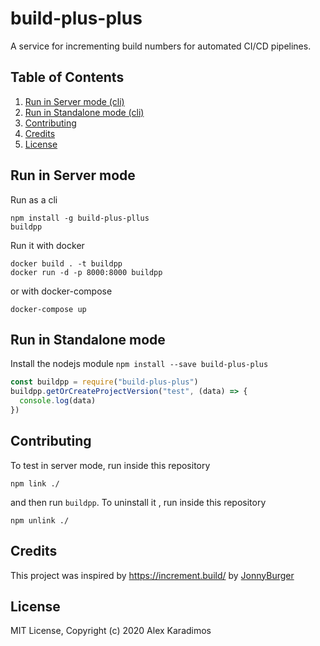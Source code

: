 build-plus-plus
===============

A service for incrementing build numbers for automated CI/CD pipelines. 

## Table of Contents

1. [Run in Server mode (cli)](#run-in-server-mode)
2. [Run in Standalone mode (cli)](#run-in-standalone-mode)
3. [Contributing](#contributing)
4. [Credits](#credits)
5. [License](#license)


## Run in Server mode

Run as a cli
```
npm install -g build-plus-pllus
buildpp
```

Run it with docker
```
docker build . -t buildpp
docker run -d -p 8000:8000 buildpp
```
or with docker-compose
```
docker-compose up
```

## Run in Standalone mode

Install the nodejs module `npm install --save build-plus-plus`
```js
const buildpp = require("build-plus-plus")
buildpp.getOrCreateProjectVersion("test", (data) => {
  console.log(data)
})
```


## Contributing

To test in server mode, run inside this repository
```
npm link ./
```
and then run `buildpp`.
To uninstall it , run inside this repository
```
npm unlink ./
```


## Credits

This project was inspired by https://increment.build/ by [JonnyBurger](https://github.com/JonnyBurger/)


## License

MIT License, Copyright (c) 2020 Alex Karadimos